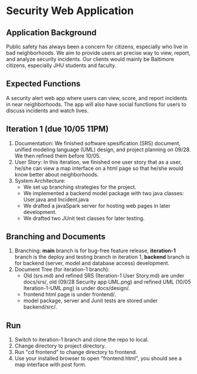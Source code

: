 # Security Web Application
## Application Background
Public safety has always been a concern for citizens, especially who live in bad neighborhoods.
We aim to provide users an precise way to view, report, and analyze security incidents. Our clients would mainly be Baltimore citizens, especially JHU students and faculty.
## Expected Functions
A security alert web app where users can view, score, and report incidents in near neighborhoods. The app will also have social functions for users to discuss incidents and watch lives.
## Iteration 1 (due 10/05 11PM)
1. Documentation: We finished software spesification (SRS) document, unified modeling language (UML) design, and project planning on 09/28. We then refined them before 10/05. 
2. User Story: In this iteration, we finished one user story that as a user, he/she can view a map interface on a html page so that he/she would know better about neighborhoods. 
3. System Architecture: 
    - We set up branching strategies for the project.
    - We implemented a backend model package with two java classes: User.java and Incident.java
    - We drafted a javaSpark server for hosting web pages in later development.
    - We drafted two JUnit test classes for later testing. 
## Branching and Documents
1. Branching: **main** branch is for bug-free feature release, **iteration-1** branch is the deploy and testing branch in iteration 1, **backend** branch is for backend (server, model and database access) development.
2. Document Tree (for iteration-1 branch): 
    - Old (srs.md) and refined SRS (Iteration-1 User Story.md) are under docs/srs/, old (09/28 Security app UML.png) and refined UML (10/05 Iteration-1-UML.png) is under docs/design/.
    - frontend html page is under frontend/.
    - model package, server and Junit tests are stored under backend/src/.
## Run 
1. Switch to iteration-1 branch and clone the repo to local. 
2. Change directory to project directory.
3. Run "cd frontend" to change directory to frontend.
4. Use your installed browser to open "frontend.html", you should see a map interface with post form.
